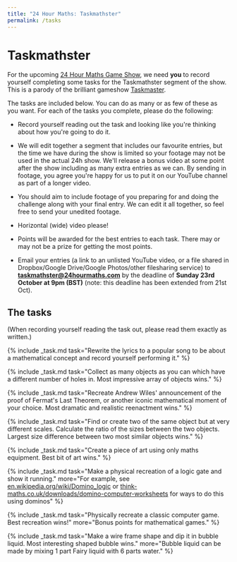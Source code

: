 ```yaml
---
title: "24 Hour Maths: Taskmathster"
permalink: /tasks
---
```


# Taskmathster

For the upcoming [24 Hour Maths Game Show](game-show.md), we need **you** to
record yourself completing some tasks for the Taskmathster segment of the show.
This is a parody of the brilliant gameshow [Taskmaster](https://taskmaster.tv).

The tasks are included below. You can do as many or as few of these as you want. For each of the tasks you complete, please do the following:

- Record yourself reading out the task and looking like you're thinking about how you're going to do it.

- We will edit together a segment that includes our favourite entries, but the time we have during the show is limited
  so your footage may not be used in the actual 24h show. We'll release a bonus video at some point after the show including as many extra entries as we can.
  By sending in footage, you agree you're happy for us to put it on our YouTube channel as part of a longer video.

- You should aim to include footage of you preparing for and doing the challenge along with your final entry.
  We can edit it all together, so feel free to send your unedited footage.

- Horizontal (wide) video please!

- Points will be awarded for the best entries to each task. There may or may not be a prize for getting the most points.

- Email your entries (a link to an unlisted YouTube video, or a file shared in Dropbox/Google Drive/Google Photos/other filesharing service) to
  **taskmathster@24hourmaths.com** by the deadline of **Sunday 23rd October at 9pm (BST)** (note: this deadline has been extended from 21st Oct).

## The tasks
(When recording yourself reading the task out, please read them exactly as written.)

{% include _task.md task="Rewrite the lyrics to a popular song to be about a mathematical concept and record yourself performing it." %}

{% include _task.md task="Collect as many objects as you can which have a different number of holes in. Most impressive array of objects wins." %}

{% include _task.md task="Recreate Andrew Wiles' announcement of the proof of Fermat's Last Theorem, or another iconic mathematical moment of your choice. Most dramatic and realistic reenactment wins." %}

{% include _task.md task="Find or create two of the same object but at very different scales. Calculate the ratio of the sizes between the two objects. Largest size difference between two most similar objects wins." %}

{% include _task.md task="Create a piece of art using only maths equipment. Best bit of art wins." %}

{% include _task.md task="Make a physical recreation of a logic gate and show it running." more="For example, see [en.wikipedia.org/wiki/Domino_logic](https://en.wikipedia.org/wiki/Domino_logic/) or [think-maths.co.uk/downloads/domino-computer-worksheets](https://think-maths.co.uk/downloads/domino-computer-worksheets) for ways to do this using dominos" %}

{% include _task.md task="Physically recreate a classic computer game. Best recreation wins!" more="Bonus points for mathematical games." %}

{% include _task.md task="Make a wire frame shape and dip it in bubble liquid. Most interesting shaped bubble wins." more="Bubble liquid can be made by mixing 1 part Fairy liquid with 6 parts water." %}

